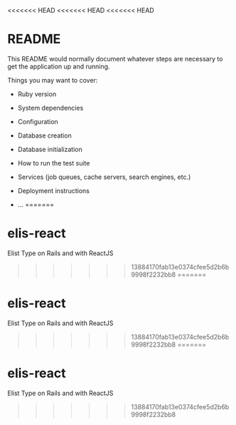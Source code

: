 <<<<<<< HEAD
<<<<<<< HEAD
<<<<<<< HEAD
# README

This README would normally document whatever steps are necessary to get the
application up and running.

Things you may want to cover:

* Ruby version

* System dependencies

* Configuration

* Database creation

* Database initialization

* How to run the test suite

* Services (job queues, cache servers, search engines, etc.)

* Deployment instructions

* ...
=======
# elis-react
Elist Type on Rails and with ReactJS
>>>>>>> 13884170fab13e0374cfee5d2b6b9998f2232bb8
=======
# elis-react
Elist Type on Rails and with ReactJS
>>>>>>> 13884170fab13e0374cfee5d2b6b9998f2232bb8
=======
# elis-react
Elist Type on Rails and with ReactJS
>>>>>>> 13884170fab13e0374cfee5d2b6b9998f2232bb8
